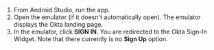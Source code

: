 1. From Android Studio, run the <StackSelector snippet="applang" noSelector inline /> app.
2. Open the emulator (if it doesn't automatically open). The emulator displays the Okta <StackSelector snippet="applang" noSelector inline /> landing page.
3. In the emulator, click **SIGN IN**. You are redirected to the Okta Sign-In Widget. Note that there currently is no **Sign Up** option.
